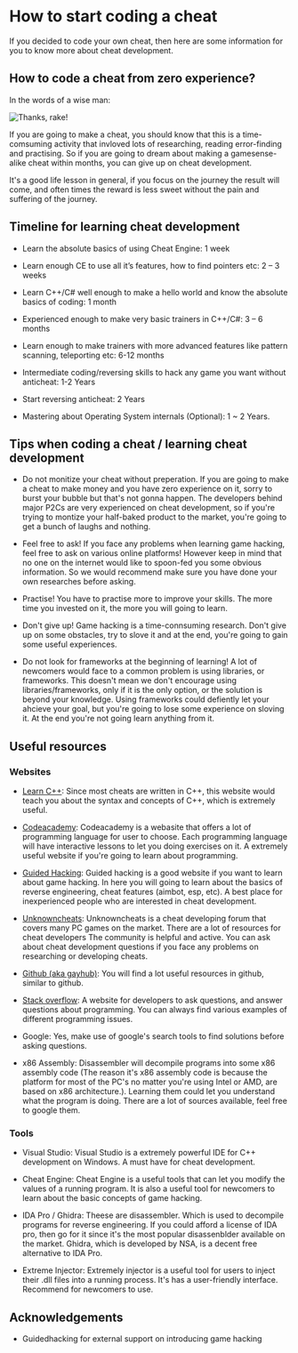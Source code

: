 # How to start coding a cheat

If you decided to code your own cheat, then here are some information for you to know more about cheat development.

## How to code a cheat from zero experience?

In the words of a wise man:

![Thanks, rake!](https://i.imgur.com/LUN0Fdj.png)

If you are going to make a cheat, you should know that this is a time-comsuming activity that invloved lots of researching, reading error-finding and practising. So if you are going to dream about making a gamesense-alike cheat within months, you can give up on cheat development. 

It's a good life lesson in general, if you focus on the journey the result will come, and often times the reward is less sweet without the pain and suffering of the journey.

## Timeline for learning cheat development

* Learn the absolute basics of using Cheat Engine​: 1 week​

* Learn enough CE to use all it’s features, how to find pointers etc: 2 – 3 weeks​

* Learn C++/C# well enough to make a hello world and know the absolute basics of coding​: 1 month​

* Experienced enough to make very basic trainers in C++/C#​: 3 – 6 months​

* Learn enough to make trainers with more advanced features like pattern scanning, teleporting etc: 6-12 months

* Intermediate coding/reversing skills to hack any game you want without anticheat​: 1-2 Years​

* Start reversing anticheat: 2 Years​

* Mastering about Operating System internals (Optional): 1 ~ 2 Years. 
  
## Tips when coding a cheat / learning cheat development
  
* Do not monitize your cheat without preperation. If you are going to make a cheat to make money and you have zero experience on it, sorry to burst your bubble but that's not gonna happen. The developers behind major P2Cs are very experienced on cheat development, so if you're trying to montize your half-baked product to the market, you're going to get a bunch of laughs and nothing.

* Feel free to ask! If you face any problems when learning game hacking, feel free to ask on various online platforms! However keep in mind that no one on the internet would like to spoon-fed you some obvious information. So we would recommend make sure you have done your own researches before asking. 

* Practise! You have to practise more to improve your skills. The more time you invested on it, the more you will going to learn. 

* Don't give up! Game hacking is a time-connsuming research. Don't give up on some obstacles, try to slove it and at the end, you're going to gain some useful experiences.

* Do not look for frameworks at the beginning of learning! A lot of newcomers would face to a common problem is using libraries, or frameworks. This doesn't mean we don't encourage using libraries/frameworks, only if it is the only option, or the solution is beyond your knowledge. Using frameworks could defiently let your ahcieve your goal, but you're going to lose some experience on sloving it. At the end you're not going learn anything from it.

  
## Useful resources

### Websites

* [Learn C++](https://www.learncpp.com/):  Since most cheats are written in C++, this website would teach you about the syntax and concepts of C++, which is extremely useful.
  
* [Codeacademy](https://www.codecademy.com/):  Codeacademy is a webasite that offers a lot of programming language for user to choose. Each programming language will have interactive lessons to let you doing exercises on it. A extremely useful website if you're going to learn about programming. 

* [Guided Hacking](https://www.guidedhacking.com/):  Guided hacking is a good website if you want to learn about game hacking. In here you will going to learn about the basics of reverse engineering, cheat features (aimbot, esp, etc).  A best place for inexperienced people who are interested in cheat development.
  
* [Unknowncheats](https://www.unknowncheats.me/):  Unknowncheats is a cheat developing forum that covers many PC games on the market. There are a lot of resources for cheat developers The community is helpful and active. You can ask about cheat development questions if you face any problems on researching or developing cheats.

* [Github (aka gayhub)](https://www.github.com/):  You will find a lot useful resources in github, similar to github.

* [Stack overflow](https://stackoverflow.com/):  A website for developers to ask questions, and answer questions about programming. You can always find various examples of different programming issues.

* Google: Yes, make use of google's search tools to find solutions before asking questions.

* x86 Assembly: Disassembler will decompile programs into some x86 assembly code (The reason it's x86 assembly code is because the platform for most of the PC's no matter you're using Intel or AMD, are based on x86 architecture.). Learning them could let you understand what the program is doing. There are a lot of sources available, feel free to google them.
  
### Tools
* Visual Studio: Visual Studio is a extremely powerful IDE for C++ development on Windows. A must have for cheat development.

* Cheat Engine: Cheat Engine is a useful tools that can let you modify the values of a running program. It is also a useful tool for newcomers to learn about the basic concepts of game hacking.

* IDA Pro / Ghidra: Theese are disassembler. Which is used to decompile programs for reverse engineering. If you could afford a license of IDA pro, then go for it since it's the most popular disassenblder available on the market. Ghidra, which is developed by NSA, is a decent free alternative to IDA Pro. 

* Extreme Injector: Extremely injector is a useful tool for users to inject their .dll files into a running process. It's has a user-friendly interface. Recommend for newcomers to use.

## Acknowledgements
* Guidedhacking for external support on introducing game hacking
